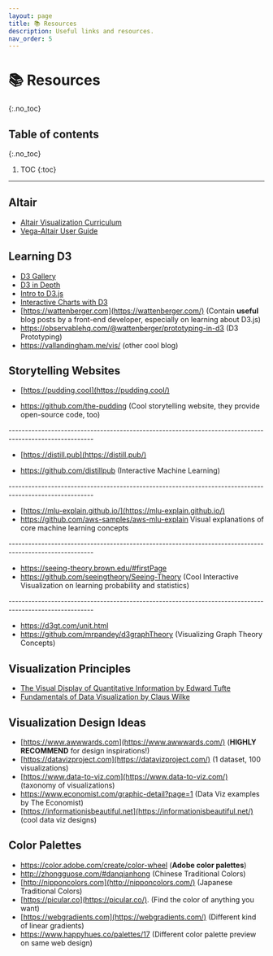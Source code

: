 ```yaml
---
layout: page
title: 📚 Resources
description: Useful links and resources.
nav_order: 5
---
```


<!-- prettier-ignore-start -->

# 📚 Resources
{:.no_toc}

## Table of contents
{:.no_toc}

1. TOC
{:toc}

<!-- prettier-ignore-end -->

---

## Altair

- [Altair Visualization Curriculum](https://uwdata.github.io/visualization-curriculum/intro.html)
- [Vega-Altair User Guide](https://altair-viz.github.io/user_guide/data.html)

## Learning D3

- [D3 Gallery](https://observablehq.com/@d3/gallery)
- [D3 in Depth](https://www.d3indepth.com/)
- [Intro to D3.js](https://yangdanny97.github.io/intro-to-d3/)
- [Interactive Charts with D3](https://wattenberger.netlify.app/)
- [https://wattenberger.com](https://wattenberger.com/) (Contain **useful** blog posts by a front-end developer, especially on learning about D3.js)
- https://observablehq.com/@wattenberger/prototyping-in-d3 (D3 Prototyping)
- https://vallandingham.me/vis/ (other cool blog)

## Storytelling Websites

- [https://pudding.cool](https://pudding.cool/)

- https://github.com/the-pudding
  (Cool storytelling website, they provide open-source code, too)

\--------------------------------------------------------------------------------------------------------

- [https://distill.pub](https://distill.pub/)

- https://github.com/distillpub
  (Interactive Machine Learning)

\--------------------------------------------------------------------------------------------------------

- [https://mlu-explain.github.io/](https://mlu-explain.github.io/)
- https://github.com/aws-samples/aws-mlu-explain
  Visual explanations of core machine learning concepts

\--------------------------------------------------------------------------------------------------------

- https://seeing-theory.brown.edu/#firstPage
- https://github.com/seeingtheory/Seeing-Theory
  (Cool Interactive Visualization on learning probability and statistics)

\--------------------------------------------------------------------------------------------------------

- https://d3gt.com/unit.html
- https://github.com/mrpandey/d3graphTheory
  (Visualizing Graph Theory Concepts)

## Visualization Principles

- [The Visual Display of Quantitative Information by Edward Tufte](https://www.edwardtufte.com/tufte/books_vdqi)
- [Fundamentals of Data Visualization by Claus Wilke](https://clauswilke.com/dataviz/)

## Visualization Design Ideas

- [https://www.awwwards.com](https://www.awwwards.com/) (**HIGHLY RECOMMEND** for design inspirations!)
- [https://datavizproject.com](https://datavizproject.com/) (1 dataset, 100 visualizations)
- [https://www.data-to-viz.com](https://www.data-to-viz.com/) (taxonomy of visualizations)
- https://www.economist.com/graphic-detail?page=1 (Data Viz examples by The Economist)
- [https://informationisbeautiful.net](https://informationisbeautiful.net/) (cool data viz designs)

## Color Palettes

- https://color.adobe.com/create/color-wheel (**Adobe color palettes**)
- http://zhongguose.com/#danqianhong (Chinese Traditional Colors)
- [http://nipponcolors.com](http://nipponcolors.com/) (Japanese Traditional Colors)
- [https://picular.co](https://picular.co/). (Find the color of anything you want)
- [https://webgradients.com](https://webgradients.com/) (Different kind of linear gradients)
- https://www.happyhues.co/palettes/17 (Different color palette preview on same web design)
